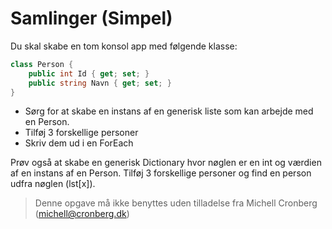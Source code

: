 ﻿# Samlinger (Simpel)

Du skal skabe en tom konsol app med følgende klasse:

```csharp
class Person {
    public int Id { get; set; }
    public string Navn { get; set; }
}
```

* Sørg for at skabe en instans af en generisk liste som kan arbejde med en Person. 
* Tilføj 3 forskellige personer
* Skriv dem ud i en ForEach

Prøv også at skabe en generisk Dictionary hvor nøglen er en int og værdien af en instans af en Person. Tilføj 3 forskellige personer og find en person udfra nøglen (lst[x]).

<!-- footerstart -->
> Denne opgave må ikke benyttes uden tilladelse fra Michell Cronberg (michell@cronberg.dk)
<!-- footerslut -->